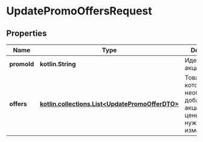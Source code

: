 
# UpdatePromoOffersRequest

## Properties
| Name | Type | Description | Notes |
| ------------ | ------------- | ------------- | ------------- |
| **promoId** | **kotlin.String** | Идентификатор акции. |  |
| **offers** | [**kotlin.collections.List&lt;UpdatePromoOfferDTO&gt;**](UpdatePromoOfferDTO.md) | Товары, которые необходимо добавить в акцию или цены которых нужно изменить. |  |



